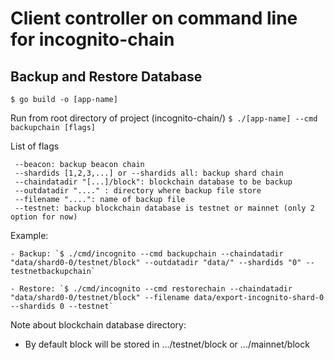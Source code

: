 # Client controller on command line for incognito-chain

## Backup and Restore Database
`$ go build -o [app-name]`

Run from root directory of project (incognito-chain/)
`$ ./[app-name] --cmd backupchain [flags]`

List of flags
```$xslt
 --beacon: backup beacon chain
 --shardids [1,2,3,...] or --shardids all: backup shard chain
 --chaindatadir "[...]/block": blockchain database to be backup
 --outdatadir "...." : directory where backup file store
 --filename "....": name of backup file
 --testnet: backup blockchain database is testnet or mainnet (only 2 option for now)  
```

Example:

    - Backup: `$ ./cmd/incognito --cmd backupchain --chaindatadir "data/shard0-0/testnet/block" --outdatadir "data/" --shardids "0" --testnetbackupchain`
    
    - Restore: `$ ./cmd/incognito --cmd restorechain --chaindatadir "data/shard0-0/testnet/block" --filename data/export-incognito-shard-0 --shardids 0 --testnet`

Note about blockchain database directory:
- By default block will be stored in .../testnet/block or .../mainnet/block